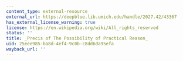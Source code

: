 ```yaml
---
content_type: external-resource
external_url: https://deepblue.lib.umich.edu/handle/2027.42/43367
has_external_license_warning: true
license: https://en.wikipedia.org/wiki/All_rights_reserved
status: ''
title: _Precis of The Possibility of Practical Reason_
uid: 25eee985-ba8d-4ef4-9c0b-c8dd6da95efa
wayback_url: ''
---
```

